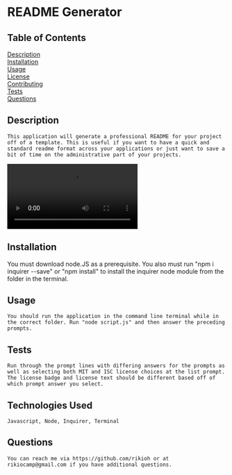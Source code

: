 # README Generator     

## Table of Contents
[Description](#Description)<br>
[Installation](#Installation)<br>
[Usage](#Usage)<br>
[License](#License)<br>
[Contributing](#Contributing)<br>
[Tests](#Tests)<br>
[Questions](#Questions)

## Description 
    This application will generate a professional README for your project off of a template. This is useful if you want to have a quick and standard readme format across your applications or just want to save a bit of time on the administrative part of your projects.
![Video Walkthroguh](./walkthrough.mkv "Video Walkthrough for application program")

## Installation 
You must download node.JS as a prerequisite. 
    You also must run "npm i inquirer --save" or "npm install" to install the inquirer node module from the folder in the terminal.

## Usage 
    You should run the application in the command line terminal while in the correct folder. Run "node script.js" and then answer the preceding prompts.

## Tests 
    Run through the prompt lines with differing answers for the prompts as well as selecting both MIT and ISC license choices at the list prompt. The license badge and license text should be different based off of which prompt answer you select.

## Technologies Used
    Javascript, Node, Inquirer, Terminal

## Questions 
    You can reach me via https://github.com/rikioh or at rikiocamp@gmail.com if you have additional questions.